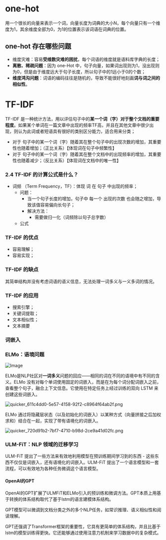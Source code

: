 

# one-hot 

用一个很长的向量来表示一个词，向量长度为词典的大小N，每个向量只有一个维度为1，其余维度全部为0，为1的位置表示该词语在词典的位置。

##  one-hot 存在哪些问题

- 维度灾难：容易**受维数灾难的困扰**，每个词语的维度就是语料库字典的长度；
- **离散、稀疏问题**：因为 one-Hot 中，句子向量，如果词出现则为1，没出现则为0，但是由于维度远大于句子长度，所以句子中的1远小于0的个数；
- **维度鸿沟问题**：词语的编码往往是随机的，导致不能很好地刻画**词与词之间的相似性**。



# TF-IDF

TF-IDF 是一种统计方法，用以评估句子中的**某一个词（字）对于整个文档的重要程度**。如果某个单词在一篇文章中出现的频率TF高，并且在其他文章中很少出现，则认为此词或者短语具有很好的类别区分能力，适合用来分类；

- 对于 句子中的某一个词（字）随着其在整个句子中的出现次数的增加，其重要性也随着增加；（正比关系）【体现词在句子中频繁性】
- 对于 句子中的某一个词（字）随着其在整个文档中的出现频率的增加，其重要性也随着减少；（反比关系）【体现词在文档中的唯一性】

### 2.4 TF-IDF 的计算公式是什么？

- 词频 （Term Frequency，TF）：体现 词 在 句子 中出现的频率；
  - 问题：
    - 当一个句子长度的增加，句子中 每一个 出现的次数 也会随之增加，导致该值容易偏向长句子；
    - 解决方法：
      - 需要做归一化（词频除以句子总字数）
  - 公式







### TF-IDF 的优点

- 容易理解；
- 容易实现；

### TF-IDF 的缺点

其简单结构并没有考虑词语的语义信息，无法处理一词多义与一义多词的情况。

### TF-IDF 的应用

- 搜索引擎；
- 关键词提取；
- 文本相似性；
- 文本摘要













































### 词嵌入



### ELMo：语境问题



![Image](https://mmbiz.qpic.cn/mmbiz_png/7PuqRWWU6zO4ynwzyItMQBcv4Ph7uS1dFribm6N4iaFVZNqWncksIBSWdI3008ZwCLwRwFllNmaZkf3b8Fgia1mOg/640?wx_fmt=png&wxfrom=5&wx_lazy=1&wx_co=1)

ELMo是NLP社区对**一词多义**问题的回应——相同的词在不同的语境中有不同的含义。ELMo 没有对每个单词使用固定的词嵌入，而是在为每个词分配词嵌入之前，查看整个句子，融合上下文信息。它使用在特定任务上经过训练的双向 LSTM 来创建这些词嵌入。

![quicker_611c4dd0-5e57-4158-92f2-c8964f64ab2f.png](https://s2.loli.net/2022/03/16/yfrvJ6O4ZDiXYBP.png)

ELMo 通过将隐藏层状态（以及初始化的词嵌入）以某种方式（向量拼接之后加权求和）结合在一起，实现了带有语境化的词嵌入。

![quicker_720d91b2-7bf7-4710-b98d-2ce9a41d02fc.png](https://s2.loli.net/2022/03/16/aqBsK7CUj1fGF5n.png)



### ULM-FiT：NLP 领域的迁移学习

ULM-FiT 提出了一些方法来有效地利用模型在预训练期间学习到的东西 - 这些东西不仅仅是词嵌入，还有语境化的词嵌入。ULM-FiT 提出了一个语言模型和一套流程，可以有效地为各种任务微调这个语言模型。

#### OpenAI的GPT

OpenAI的GPT扩展了ULMFiT和ELMo引入的预训练和微调方法。GPT本质上用基于转换的体系结构取代了基于lstm的语言建模体系结构。

GPT模型可以微调到文档分类之外的多个NLP任务，如常识推理、语义相似性和阅读理解。

GPT还强调了Transformer框架的重要性，它具有更简单的体系结构，并且比基于lstm的模型训练得更快。它还能够通过使用注意力机制来学习数据中的复杂模式。